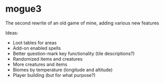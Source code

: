 # mogue3
The second rewrite of an old game of mine, adding various new features

Ideas:

* Loot tables for areas
* Add-on enabled spells
* Better question-mark key functionality (tile descriptions?)
* Randomized items and creatures
* More creatures and items
* Biomes by temperature (longitude and altitude)
* Player building (but for what purpose?)
